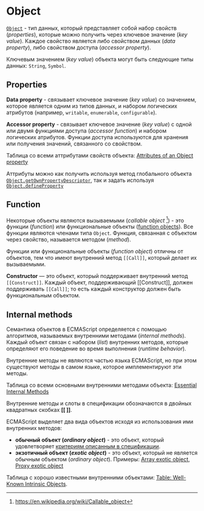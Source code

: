 # Object

[`Object`](https://tc39.es/ecma262/multipage/ecmascript-data-types-and-values.html#sec-object-type) - тип данных, который представляет собой набор свойств (*properties*), которые можно получить через ключевое значение (*key value*). Каждое свойство является либо свойством данных (*data property*), либо свойством доступа (*accessor property*).

Ключевым значением (*key value*) объекта могут быть следующие типы данных: `String`, `Symbol`.

## Properties

**Data property** - связывает ключевое значение (*key value*) со значением, которое является одним из типов данных, и набором логических атрибутов (например, `writable`, `enumerable`, `configurable`).

**Accessor property** - связывает ключевое значение (*key value*) с одной или двумя функциями доступа (*accessor function*) и набором логических атрибутов. Функции доступа используются для хранения или получения значений, связанного со свойством.

Таблица со всеми аттрибутами свойств объекта: [Attributes of an Object property](https://tc39.es/ecma262/multipage/ecmascript-data-types-and-values.html#table-object-property-attributes)

Аттрибуты можно как получить используя метод глобального объекта [`Object.getOwnPropertyDescriptor`](https://tc39.es/ecma262/multipage/fundamental-objects.html#sec-object.getownpropertydescriptor), так и задать используя [`Object.defineProperty`](https://tc39.es/ecma262/multipage/fundamental-objects.html#sec-object.defineproperty)

## Function

Некоторые объекты являются вызываемыми (*callable object* [^1]) - это функции (*function*) или функциональные объекты ([function objects](https://tc39.es/ecma262/multipage/ecmascript-data-types-and-values.html#function-object)). Все функции являются членами типа `Object`. Функция, связанная с объектом через свойство, называется методом (*method*).

Функции или функциональные объекты (*function object*) отличны от объектов, тем что имеют внутренний метод `[[Call]]`, который делает их вызываемыми.

**Constructor**  — это объект, который поддерживает внутренний метод `[[Construct]]`. Каждый объект, поддерживающий [[Construct]], должен поддерживать `[[Call]]`; то есть каждый конструктор должен быть функциональным объектом.

## Internal methods

Семантика объектов в ECMAScript определяется с помощью алгоритмов, называемых внутренними методами (*internal methods*). Каждый объект связан с набором (*list*) внутренних методов, которые определяют его поведение во время выполнения (*runtime behavior*).

Внутренние методы не являются частью языка ECMAScript, но при этом существуют методы в самом языке, которое имплементируют эти методы.

Таблица со всеми основными внутренними методами объекта: [Essential Internal Methods](https://tc39.es/ecma262/multipage/ecmascript-data-types-and-values.html#table-essential-internal-methods)

<!-- TODO: Сделать таблицу сопоставления внутренних методов и как их можно вызывать в JavaScript -->

Внутренние методы и слоты в спецификации обозначаются в двойных квадратных скобках **[[ ]]**.

ECMAScript выделяет два вида объектов исходя из использования ими внутренних методов:

- **обычный объект (*ordinary object*)** - это объект, который удовлетворяет [критериям описанным в спецификации](https://tc39.es/ecma262/multipage/ecmascript-data-types-and-values.html#ordinary-object).
- **экзотичный объект (*exotic object*)** - это объект, который не является обычным объектом (*ordinary object*). Примеры: [Array exotic object](https://tc39.es/ecma262/multipage/ordinary-and-exotic-objects-behaviours.html#array-exotic-object), [Proxy exotic object](https://tc39.es/ecma262/multipage/ordinary-and-exotic-objects-behaviours.html#proxy-exotic-object)

Таблица с хорошо известными внутренними объектами: [Table: Well-Known Intrinsic Objects](https://tc39.es/ecma262/multipage/ecmascript-data-types-and-values.html#table-well-known-intrinsic-objects).

[^1]: <https://en.wikipedia.org/wiki/Callable_object>
